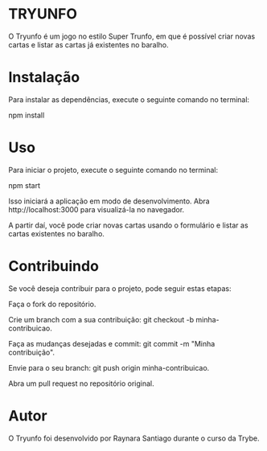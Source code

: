 <!-- # :construction: README em construção ! :construction: -->
<!-- Olá, Tryber!
Esse é apenas um arquivo inicial para o README do seu projeto.
É essencial que você preencha esse documento por conta própria, ok?
Não deixe de usar nossas dicas de escrita de README de projetos, e deixe sua criatividade brilhar!
:warning: IMPORTANTE: você precisa deixar nítido:
- quais arquivos/pastas foram desenvolvidos por você; 
- quais arquivos/pastas foram desenvolvidos por outra pessoa estudante;
- quais arquivos/pastas foram desenvolvidos pela Trybe.
-->
# TRYUNFO

O Tryunfo é um jogo no estilo Super Trunfo, em que é possível criar novas cartas e listar as cartas já existentes no baralho. 


# Instalação

Para instalar as dependências, execute o seguinte comando no terminal:

npm install

# Uso

Para iniciar o projeto, execute o seguinte comando no terminal:

npm start

Isso iniciará a aplicação em modo de desenvolvimento. Abra http://localhost:3000 para visualizá-la no navegador.

A partir daí, você pode criar novas cartas usando o formulário e listar as cartas existentes no baralho.


# Contribuindo

Se você deseja contribuir para o projeto, pode seguir estas etapas:

Faça o fork do repositório.

Crie um branch com a sua contribuição: git checkout -b minha-contribuicao.

Faça as mudanças desejadas e commit: git commit -m "Minha contribuição".

Envie para o seu branch: git push origin minha-contribuicao.

Abra um pull request no repositório original.


# Autor

O Tryunfo foi desenvolvido por Raynara Santiago durante o curso da Trybe.
